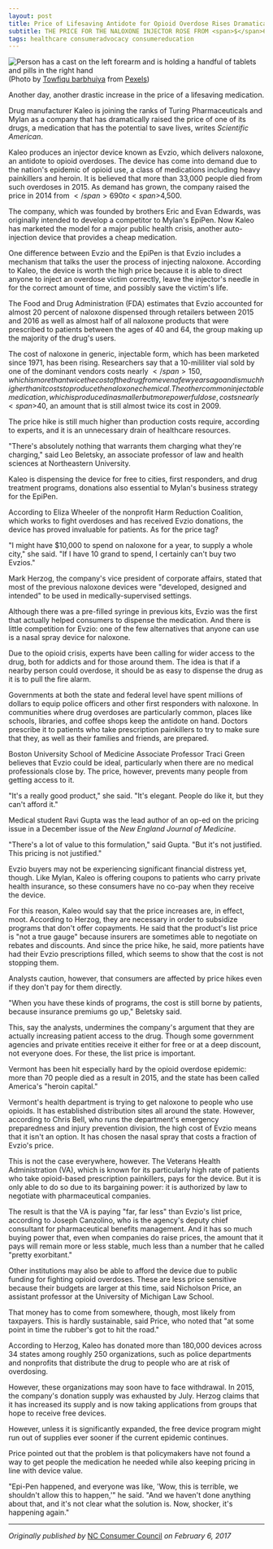 ```yaml
---
layout: post
title: Price of Lifesaving Antidote for Opioid Overdose Rises Dramatically
subtitle: THE PRICE FOR THE NALOXONE INJECTOR ROSE FROM <span>$</span>690 TO <span>$</span>4,500 IN ONE YEAR
tags: healthcare consumeradvocacy consumereducation
---
```

<div>
  <img class="mx-auto w-1/2" src="https://samanthaliskcarson.com/assets/img/arm-bandage-pills.jpg" alt="Person has a cast on the left forearm and is holding a handful of tablets and pills in the right hand">
    <figcaption class="text-center">
      (Photo by <a href="https://www.pexels.com/@towfiqu-barbhuiya-3440682/">Towfiqu barbhuiya</a> from <a href="https://www.pexels.com/photo/an-injured-person-holding-assorted-medicine-8732779/">Pexels</a>)
    </figcaption>
</div>

Another day, another drastic increase in the price of a lifesaving medication.

Drug manufacturer Kaleo is joining the ranks of Turing Pharmaceuticals and Mylan as a company that has dramatically raised the price of one of its drugs, a medication that has the potential to save lives, writes _Scientific American_.

Kaleo produces an injector device known as Evzio, which delivers naloxone, an antidote to opioid overdoses. The device has come into demand due to the nation's epidemic of opioid use, a class of medications including heavy painkillers and heroin. It is believed that more than 33,000 people died from such overdoses in 2015. As demand has grown, the company raised the price in 2014 from <span>$</span>690 to <span>$</span>4,500.

The company, which was founded by brothers Eric and Evan Edwards, was originally intended to develop a competitor to Mylan's EpiPen. Now Kaleo has marketed the model for a major public health crisis, another auto-injection device that provides a cheap medication.

One difference between Evzio and the EpiPen is that Evzio includes a mechanism that talks the user the process of injecting naloxone. According to Kaleo, the device is worth the high price because it is able to direct anyone to inject an overdose victim correctly, leave the injector's needle in for the correct amount of time, and possibly save the victim's life.

The Food and Drug Administration (FDA) estimates that Evzio accounted for almost 20 percent of naloxone dispensed through retailers between 2015 and 2016 as well as almost half of all naloxone products that were prescribed to patients between the ages of 40 and 64, the group making up the majority of the drug's users.

The cost of naloxone in generic, injectable form, which has been marketed since 1971, has been rising. Researchers say that a 10-mililiter vial sold by one of the dominant vendors costs nearly <span>$</span>150, which is more than twice the cost of the drug from even a few years ago and is much higher than it costs to produce the naloxone chemical. The other common injectable medication, which is produced in a smaller but more powerful dose, costs nearly <span>$</span>40, an amount that is still almost twice its cost in 2009.

The price hike is still much higher than production costs require, according to experts, and it is an unnecessary drain of healthcare resources.

"There's absolutely nothing that warrants them charging what they're charging," said Leo Beletsky, an associate professor of law and health sciences at Northeastern University.

Kaleo is dispensing the device for free to cities, first responders, and drug treatment programs, donations also essential to Mylan's business strategy for the EpiPen.

According to Eliza Wheeler of the nonprofit Harm Reduction Coalition, which works to fight overdoses and has received Evzio donations, the device has proved invaluable for patients. As for the price tag?

"I might have $10,000 to spend on naloxone for a year, to supply a whole city," she said. "If I have 10 grand to spend, I certainly can't buy two Evzios."

Mark Herzog, the company's vice president of corporate affairs, stated that most of the previous naloxone devices were "developed, designed and intended" to be used in medically-supervised settings.

Although there was a pre-filled syringe in previous kits, Evzio was the first that actually helped consumers to dispense the medication. And there is little competition for Evzio: one of the few alternatives that anyone can use is a nasal spray device for naloxone.

Due to the opioid crisis, experts have been calling for wider access to the drug, both for addicts and for those around them. The idea is that if a nearby person could overdose, it should be as easy to dispense the drug as it is to pull the fire alarm.

Governments at both the state and federal level have spent millions of dollars to equip police officers and other first responders with naloxone. In communities where drug overdoses are particularly common, places like schools, libraries, and coffee shops keep the antidote on hand. Doctors prescribe it to patients who take prescription painkillers to try to make sure that they, as well as their families and friends, are prepared.

Boston University School of Medicine Associate Professor Traci Green believes that Evzio could be ideal, particularly when there are no medical professionals close by. The price, however, prevents many people from getting access to it.

"It's a really good product," she said. "It's elegant. People do like it, but they can't afford it."

Medical student Ravi Gupta was the lead author of an op-ed on the pricing issue in a December issue of the _New England Journal of Medicine_.

"There's a lot of value to this formulation," said Gupta. "But it's not justified. This pricing is not justified."

Evzio buyers may not be experiencing significant financial distress yet, though. Like Mylan, Kaleo is offering coupons to patients who carry private health insurance, so these consumers have no co-pay when they receive the device.

For this reason, Kaleo would say that the price increases are, in effect, moot. According to Herzog, they are necessary in order to subsidize programs that don't offer copayments. He said that the product's list price is "not a true gauge" because insurers are sometimes able to negotiate on rebates and discounts. And since the price hike, he said, more patients have had their Evzio prescriptions filled, which seems to show that the cost is not stopping them.

Analysts caution, however, that consumers are affected by price hikes even if they don't pay for them directly.

"When you have these kinds of programs, the cost is still borne by patients, because insurance premiums go up," Beletsky said.

This, say the analysts, undermines the company's argument that they are actually increasing patient access to the drug. Though some government agencies and private entities receive it either for free or at a deep discount, not everyone does. For these, the list price is important.

Vermont has been hit especially hard by the opioid overdose epidemic: more than 70 people died as a result in 2015, and the state has been called America's "heroin capital."

Vermont's health department is trying to get naloxone to people who use opioids. It has established distribution sites all around the state. However, according to Chris Bell, who runs the department's emergency preparedness and injury prevention division, the high cost of Evzio means that it isn't an option. It has chosen the nasal spray that costs a fraction of Evzio's price.

This is not the case everywhere, however. The Veterans Health Administration (VA), which is known for its particularly high rate of patients who take opioid-based prescription painkillers, pays for the device. But it is only able to do so due to its bargaining power: it is authorized by law to negotiate with pharmaceutical companies.

The result is that the VA is paying "far, far less" than Evzio's list price, according to Joseph Canzolino, who is the agency's deputy chief consultant for pharmaceutical benefits management. And it has so much buying power that, even when companies do raise prices, the amount that it pays will remain more or less stable, much less than a number that he called "pretty exorbitant."

Other institutions may also be able to afford the device due to public funding for fighting opioid overdoses. These are less price sensitive because their budgets are larger at this time, said Nicholson Price, an assistant professor at the University of Michigan Law School.

That money has to come from somewhere, though, most likely from taxpayers. This is hardly sustainable, said Price, who noted that "at some point in time the rubber's got to hit the road."

According to Herzog, Kaleo has donated more than 180,000 devices across 34 states among roughly 250 organizations, such as police departments and nonprofits that distribute the drug to people who are at risk of overdosing.

However, these organizations may soon have to face withdrawal. In 2015, the company's donation supply was exhausted by July. Herzog claims that it has increased its supply and is now taking applications from groups that hope to receive free devices.

However, unless it is significantly expanded, the free device program might run out of supplies ever sooner if the current epidemic continues.

Price pointed out that the problem is that policymakers have not found a way to get people the medication he needed while also keeping pricing in line with device value.

"Epi-Pen happened, and everyone was like, 'Wow, this is terrible, we shouldn't allow this to happen,'" he said. "And we haven't done anything about that, and it's not clear what the solution is. Now, shocker, it's happening again."
 
***

*Originally published by* [NC Consumer Council](https://web.archive.org/web/20200929182234/https://www.ncconsumer.org/news-articles/price-of-lifesaving-antidote-for-opioid-overdose-rises-dramatically.html) *on February 6, 2017*
